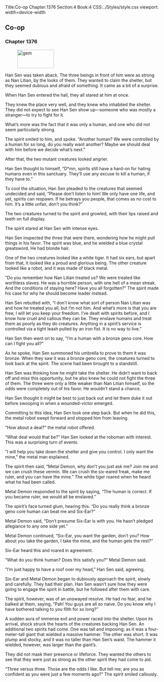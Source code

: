 Title:Co-op 
Chapter:1376 
Section:4 
Book:4 
CSS:../Styles/style.css 
viewport: width=device-width
  
## Co-op
### Chapter 1376 
<figure>
	<img src="../Images/gem.gif" alt="gem" id="gem" width="120" height="60" />
</figure>
  

  
  Han Sen was taken aback. The three beings in front of him were as strong as Nan Litian, by the looks of them. They wanted to claim the shelter, but they seemed dubious and afraid of something. It came as a bit of a surprise.

When Han Sen entered the hall, they all stared at him at once.

They knew the place very well, and they knew who inhabited the shelter. They did not expect to see Han Sen show up—someone who was mostly a stranger—to try to fight for it.

What’s more was the fact that it was only a human, and one who did not seem particularly strong.

The spirit smiled to him, and spoke. “Another human? We were controlled by a human for so long, do you really want another? Maybe we should deal with him before we decide what’s next.”

After that, the two mutant creatures looked angrier.

Han Sen thought to himself, “D*mn, spirits still have a hard-on for hating humans even in this sanctuary. They’ll use any excuse to kill a human, if they have to.”

To cool the situation, Han Sen pleaded to the creatures that seemed undecided and said, “Please don’t listen to him! We only have one life, and yet, spirits can respawn. If he betrays you people, that comes as no cost to him. It’s a little unfair, don’t you think?”

The two creatures turned to the spirit and growled, with their lips raised and teeth on full display.

The spirit stared at Han Sen with intense eyes.

Han Sen inspected the three that were there, wondering how he might pull things in his favor. The spirit was blue, and he wielded a blue crystal greatsword. He had blonde hair.

One of the two creatures looked like a white tiger. It had six ears, but apart from that, it looked like a proud and glorious being. The other creature looked like a robot, and it was made of black metal.

“Do you remember how Nan Litian treated us? We were treated like worthless slaves. He was a horrible person, with one hell of a mean streak. And the conditions of staying here? Have you all forgotten?” The spirit made his case for why he should become leader instead.

Han Sen rebutted with, “I don’t know what sort of person Nan Litian was and how he treated you all, but I’m not him. And what’s more is that you are free; I will let you keep your freedom. I’ve dealt with spirits before, and I know how cruel and callous they can be. They enslave humans and treat them as poorly as they do creatures. Anything in a spirit’s service is controlled via a tight leash pulled by an iron fist. It is no way to live.”

Han Sen then went on to say, “I’m a human with a bronze geno core. How can I fight you all?”

As he spoke, Han Sen summoned his umbrella to prove to them it was bronze. When they saw it was a bronze geno core, the creatures turned to look back at the spirit. The scene had been brought to a standstill.

Han Sen was thinking how he might take the shelter. He didn’t want to back off and miss this opportunity, but he also knew he could not fight the three of them. The three were only a little weaker than Nan Litian himself, so the odds were completely out of his favor. He wouldn’t stand a chance.

Han Sen thought it might be best to just back out and let them duke it out before swooping in when a wounded-victor emerged.

Committing to this idea, Han Sen took one step back. But when he did this, the metal robot swept forward and stopped him from leaving.

“How about a deal?” the metal robot offered.

“What deal would that be?” Han Sen looked at the roboman with interest. This was a surprising turn of events.

“I will help you take down the shelter and give you control. I only want the mine,” the metal man explained.

The spirit then said, “Metal Demon, why don’t you just ask me? Join me and we can crush these vermin. We can crush the six-eared freak, make me ruler, and you can have the mine.” The white tiger roared when he heard what he had been called.

Metal Demon responded to the spirit by saying, “The human is correct. If you became ruler, we would all be enslaved.”

The spirit’s face turned glum, hearing this. “Do you really think a bronze geno core human can beat me and Six-Ear?”

Metal Demon said, “Don’t presume Six-Ear is with you. He hasn’t pledged allegiance to any one side yet.”

Metal Demon continued, “Six-Ear, you want the garden, don’t you? How about you take the garden, I take the mine, and the human gets the rest?”

Six-Ear heard this and roared in agreement.

“What do you think human? Does this satisfy you?” Metal Demon said.

“I’m just happy to have a roof over my head,” Han Sen said, agreeing.

Six-Ear and Metal Demon began to dubiously approach the spirit, slowly and carefully. They had their plan. Han Sen wasn’t sure how they were going to engage the spirit in battle, but he followed after them with care.

The spirit, however, was of an unswayed resolve. He had no fear, and he balked at them, saying, “Pah! You guys are all so naive. Do you know why I have bothered talking to you filth for so long?”

A sudden aura of immense evil and power raced into the shelter. Upon its arrival, shock struck the hearts of the creatures backing Han Sen. An additional two spirits had come. One was tall and imposing; as it was a four-meter-tall giant that wielded a massive hammer. The other was short. It was plump and stocky, and it was no taller than Han Sen’s waist. The hammer it wielded, however, was larger than the giant’s.

They did not mask their presence or lifeforce. They wanted the others to see that they were just as strong as the other spirit they had come to aid.

“Three versus three. Those are the odds I like. But tell me; are you as confident as you were just a few moments ago?” The spirit smiled callously.
